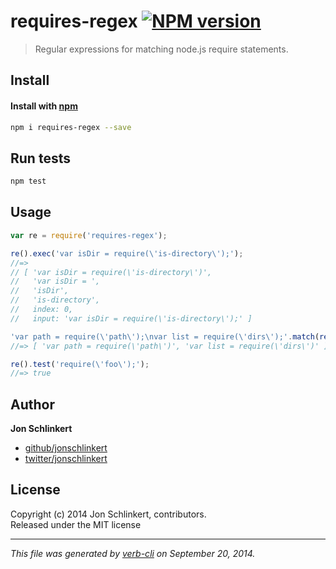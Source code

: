 # requires-regex [![NPM version](https://badge.fury.io/js/requires-regex.svg)](http://badge.fury.io/js/requires-regex)


> Regular expressions for matching node.js require statements.

## Install
#### Install with [npm](npmjs.org)

```bash
npm i requires-regex --save
```

## Run tests

```bash
npm test
```

## Usage
```js
var re = require('requires-regex');

re().exec('var isDir = require(\'is-directory\');');
//=>
// [ 'var isDir = require(\'is-directory\')',
//   'var isDir = ',
//   'isDir',
//   'is-directory',
//   index: 0,
//   input: 'var isDir = require(\'is-directory\');' ]

'var path = require(\'path\');\nvar list = require(\'dirs\');'.match(re());
//=> [ 'var path = require(\'path\')', 'var list = require(\'dirs\')' ]

re().test('require(\'foo\');');
//=> true
```

## Author

**Jon Schlinkert**
 
+ [github/jonschlinkert](https://github.com/jonschlinkert)
+ [twitter/jonschlinkert](http://twitter.com/jonschlinkert) 

## License
Copyright (c) 2014 Jon Schlinkert, contributors.  
Released under the MIT license

***

_This file was generated by [verb-cli](https://github.com/assemble/verb-cli) on September 20, 2014._
